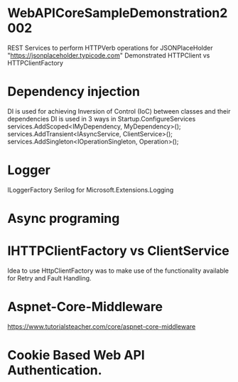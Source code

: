 # WebAPICoreSampleDemonstration2002
REST Services to perform HTTPVerb operations for JSONPlaceHolder "https://jsonplaceholder.typicode.com"
Demonstrated HTTPClient vs HTTPClientFactory
# Dependency injection
DI is used for achieving Inversion of Control (IoC) between classes and their dependencies
DI is used in 3 ways in Startup.ConfigureServices
  services.AddScoped<IMyDependency, MyDependency>();
  services.AddTransient<IAsyncService<User>, ClientService>();  
  services.AddSingleton<IOperationSingleton, Operation>();
# Logger
  ILoggerFactory Serilog for Microsoft.Extensions.Logging

# Async programing


# IHTTPClientFactory vs ClientService
Idea to use HttpClientFactory was to make use of the functionality available for Retry and Fault Handling.

# Aspnet-Core-Middleware
https://www.tutorialsteacher.com/core/aspnet-core-middleware

# Cookie Based Web API Authentication.
